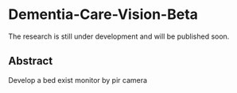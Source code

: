 # Dementia-Care-Vision-Beta
 
The research is still under development and will be published soon.

## Abstract

Develop a bed exist monitor by pir camera
